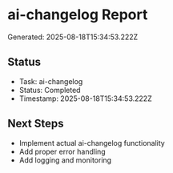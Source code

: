 # ai-changelog Report

Generated: 2025-08-18T15:34:53.222Z

## Status
- Task: ai-changelog
- Status: Completed
- Timestamp: 2025-08-18T15:34:53.222Z

## Next Steps
- Implement actual ai-changelog functionality
- Add proper error handling
- Add logging and monitoring
